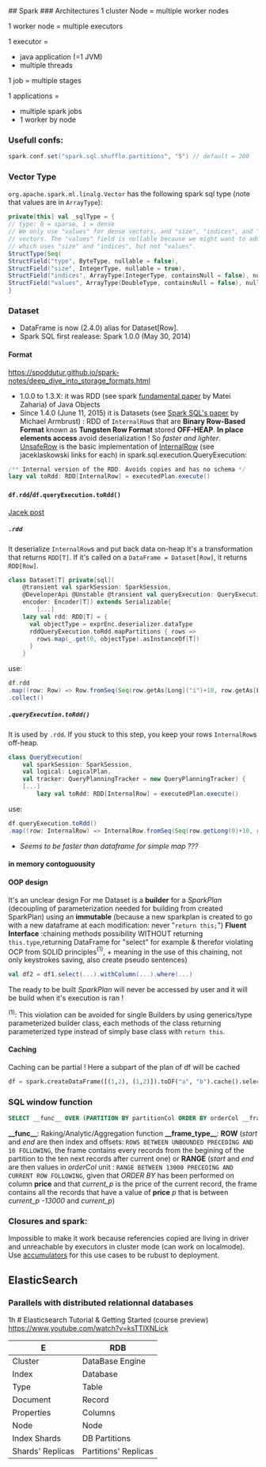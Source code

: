 <!--NOTE HEAD START-->
<link rel="icon" type="image/png" href="./imgs/favicon_db.png" />
<script src="https://cdnjs.cloudflare.com/ajax/libs/mermaid/8.0.0/mermaid.min.js"></script>
<script type="text/x-mathjax-config">MathJax.Hub.Config({tex2jax: {skipTags: ['script', 'noscript','style', 'textarea', 'pre'],inlineMath: [['$','$']]}});</script>
<script src="https://cdn.mathjax.org/mathjax/latest/MathJax.js?config=TeX-AMS-MML_HTMLorMML" type="text/javascript"></script>
<script>document.body.style.background = "#f2f2f2";</script>
<!--NOTE HEAD END-->
## Spark
### Architectures
1 cluster Node = multiple worker nodes

1 worker node = multiple executors

1 executor = 
- java application (=1 JVM)
- multiple threads

1 job = multiple stages

1 applications =
- multiple spark jobs
- 1 worker by node

### Usefull confs:
```scala
spark.conf.set("spark.sql.shuffle.partitions", "5") // default = 200
```
### Vector Type
`org.apache.spark.ml.linalg.Vector`
has the following spark sql type (note that values are in `ArrayType`):
```scala
private[this] val _sqlType = {  
// type: 0 = sparse, 1 = dense  
// We only use "values" for dense vectors, and "size", "indices", and "values" for sparse  
// vectors. The "values" field is nullable because we might want to add binary vectors later,  
// which uses "size" and "indices", but not "values".  
StructType(Seq(  
StructField("type", ByteType, nullable = false),  
StructField("size", IntegerType, nullable = true),  
StructField("indices", ArrayType(IntegerType, containsNull = false), nullable = true),  
StructField("values", ArrayType(DoubleType, containsNull = false), nullable = true)))  
}
```
### Dataset 
- DataFrame is now (2.4.0) alias for Dataset[Row].
- Spark SQL first realease: Spark 1.0.0 (May 30, 2014)
 
#### Format
https://spoddutur.github.io/spark-notes/deep_dive_into_storage_formats.html

- 1.0.0 to 1.3.X: it was RDD (see spark [fundamental paper](http://people.csail.mit.edu/matei/papers/2012/nsdi_spark.pdf) by Matei Zaharia)  of Java Objects
-  Since 1.4.0 (June 11, 2015) it is Datasets (see [Spark SQL's paper](https://dl.acm.org/citation.cfm?id=2742797) by Michael Armbrust) : RDD of `InternalRow`s that are **Binary Row-Based Format** known as **Tungsten Row Format** stored **OFF-HEAP**. **In place elements access** avoid deserialization ! So *faster and lighter*. [UnsafeRow](https://jaceklaskowski.gitbooks.io/mastering-spark-sql/spark-sql-UnsafeRow.html) is the basic implementation of [InternalRow](https://jaceklaskowski.gitbooks.io/mastering-spark-sql/spark-sql-InternalRow.html) (see jaceklaskowski links for each)
in spark.sql.execution.QueryExecution:

```scala
/** Internal version of the RDD. Avoids copies and has no schema */  
lazy val toRdd: RDD[InternalRow] = executedPlan.execute()
```
#### `df.rdd`/`df.queryExecution.toRdd()`
[Jacek post](https://stackoverflow.com/questions/44708629/is-dataset-rdd-an-action-or-transformation)
##### `.rdd`
It deserialize `InternalRow`s and put back data on-heap 
It's a transformation that returns `RDD[T]`.
If it's called on a `DataFrame = Dataset[Row]`, it returns `RDD[Row]`.
```scala
class Dataset[T] private[sql](  
    @transient val sparkSession: SparkSession,  
    @DeveloperApi @Unstable @transient val queryExecution: QueryExecution,  
    encoder: Encoder[T]) extends Serializable{
        [...]
	lazy val rdd: RDD[T] = {  
	  val objectType = exprEnc.deserializer.dataType  
	  rddQueryExecution.toRdd.mapPartitions { rows =>  
	    rows.map(_.get(0, objectType).asInstanceOf[T])  
	  }  
	}
```
use:
```scala
df.rdd
.map((row: Row) => Row.fromSeq(Seq(row.getAs[Long]("i")+10, row.getAs[Long]("i")-10)))  
.collect()
```
##### `.queryExecution.toRdd()`
It is used by `.rdd`.
If you stuck to this step, you keep your rows `InternalRow`s off-heap.
```scala
class QueryExecution(  
    val sparkSession: SparkSession,  
    val logical: LogicalPlan,  
    val tracker: QueryPlanningTracker = new QueryPlanningTracker) {  
    [...]
        lazy val toRdd: RDD[InternalRow] = executedPlan.execute()
```
use:
```scala
df.queryExecution.toRdd()
.map((row: InternalRow) => InternalRow.fromSeq(Seq(row.getLong(0)+10, row.getLong(0)-10)))  
```
- *Seems to be faster than dataframe for simple map ???*

#### in memory contoguousity

#### OOP design
It's an unclear design
For me Dataset is a **builder** for a *SparkPlan* (decoupling of parameterization needed for building from created SparkPlan)  using an **immutable** (because a new sparkplan is created to go with a new dataframe at each modification: never "`return this;`") **Fluent Interface** :chaining methods possibility WITHOUT returning `this.type`,returning DataFrame for "select" for example & therefor violating OCP from SOLID principles$^{(1)}$, + meaning in the use of this chaining, not only keystrokes saving, also create pseudo sentences)
```scala
val df2 = df1.select(...).withColumn(...).where(...)
```
The ready to be built *SparkPlan* will never be accessed by user and it will be build when it's execution is ran !

$^{(1)}$: This violation can be avoided for single Builders by using generics/type parameterized builder class, each methods of the class returning parameterized type instead of simply base class with `return this`.

#### Caching
Caching can be partial ! 
Here a subpart of the plan of df will be cached
```python
df = spark.createDataFrame([(1,2), (1,2)]).toDF("a", "b").cache().selectExpr("f(a)").show()
```

### SQL window function
``` SQL
SELECT __func__ OVER (PARTITION BY partitionCol ORDER BY orderCol __frame_type__ BETWEEN start AND end)`
```

**\_\_func\_\_**: Raking/Analytic/Aggregation function
**\_\_frame_type\_\_**:  **ROW** (*start* and *end* are then index and offsets: `ROWS BETWEEN UNBOUNDED PRECEDING AND 10 FOLLOWING`,  the frame contains every records from the begining of the partition to the ten next records after current one) or **RANGE** (*start* and *end* are then values in *orderCol* unit : `RANGE BETWEEN 13000 PRECEDING AND CURRENT ROW FOLLOWING`, given that *ORDER BY* has been performed on column **price** and that *current_p* is the price of the current record, the frame contains all the records that have a value of **price** *p* that is between *current_p -13000* and *current_p*)

### Closures and spark:
Impossible to make it work because referencies copied are living in driver and unreachable by executors in cluster mode (can work on localmode). Use [accumulators](https://spark.apache.org/docs/latest/rdd-programming-guide.html#accumulators) for this use cases to be rubust to deployment.

## ElasticSearch
### Parallels with distributed relationnal databases
1h # Elasticsearch Tutorial & Getting Started (course preview) https://www.youtube.com/watch?v=ksTTlXNLick

|E| RDB |
|--|--|
| Cluster | DataBase Engine |
|Index|Database|
|Type|Table|
|Document|Record|
|Properties|Columns|
|Node|Node|
|Index Shards|DB Partitions|
|Shards' Replicas|Partitions' Replicas|
